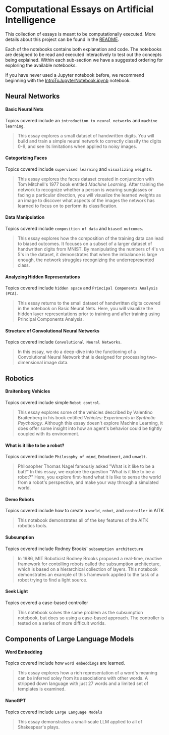 # Computational Essays on Artificial Intelligence

This collection of essays is meant to be computationally executed. More details about this project can be found in the [README](./README.md).

Each of the notebooks contains both explanation and code. The notebooks are designed to be read and executed interactively to test out the concepts being explained. Within each sub-section we have a suggested ordering for exploring the available notebooks.

If you have never used a Jupyter notebook before, we recommend beginning with the [IntroToJupyterNotebook.ipynb](https://colab.research.google.com/github/ArtificialIntelligenceToolkit/aitk/blob/master/notebooks/IntroToJupyterNotebook.ipynb) notebook.

## Neural Networks 

#### Basic Neural Nets

Topics covered include an `introduction to neural networks` and `machine learning`.

> This essay explores a small dataset of handwritten digits. You will build and train a simple neural network to correctly classify the digits 0-9, and see its limitations when applied to noisy images.

#### Categorizing Faces

Topics covered include `supervised learning` and `visualizing weights`.

> This essay explores the faces dataset created in conjunction with Tom Mitchell's 1977 book entitled *Machine Learning*. After training the network to recognize whether a person is wearing sunglasses or facing a particular direction, you will visualize the learned weights as an image to discover what aspects of the images the network has learned to focus on to perform its classification.

#### Data Manipulation

Topics covered include `composition of data` and `biased outcomes`.

> This essay explores how the composition of the training data can lead to biased outcomes. It focuses on a subset of a larger dataset of handwritten digits from MNIST. By manipulating the numbers of 4's vs 5's in the dataset, it demonstrates that when the imbalance is large enough, the network struggles recognizing the underrepresented class. 

#### Analyzing Hidden Representations

Topics covered include `hidden space` and `Principal Components Analysis (PCA)`.

> This essay returns to the small dataset of handwritten digits covered in the notebook on Basic Neural Nets. Here, you will visualize the hidden layer representations prior to training and after training using Principal Components Analysis.


####  Structure of Convolutional Neural Networks

Topics covered include `Convolutional Neural Networks`.

> In this essay, we do a deep-dive into the functioning of a Convolutional Neural Network that is designed for processing two-dimensional image data.

## Robotics

#### Braitenberg Vehicles

Topics covered include simple `Robot control`.

> This essay explores some of the vehicles described by Valentino Braitenberg in his book entitled *Vehicles: Experiments in Synthetic Psychology*. Although this essay doesn't explore Machine Learning, it does offer some insight into how an agent's behavior could be tightly coupled with its environment.

#### What is it like to be a robot?

Topics covered include `Philosophy of mind`, `Embodiment`, and `umwelt`.

> Philosopher Thomas Nagel famously asked "What is it like to be a bat?" In this essay, we explore the question "What is it like to be a robot?" Here, you explore first-hand what it is like to sense the world from a robot's perspective, and make your way through a simulated world.

#### Demo Robots

Topics covered include how to create a `world`, `robot`, and `controller` in AITK

> This notebook demonstrates all of the key features of the AITK robotics tools.

#### Subsumption

Topics covered include Rodney Brooks' `subsumption architecture`

> In 1986, MIT Roboticist Rodney Brooks proposed a real-time, reactive framework for contolling robots called the subsumption architecture, which is based on a hierarchical collection of layers. This notebook demonstrates an example of this framework applied to the task of a robot trying to find a light source. 

#### Seek Light

Topics covered a case-based controller

> This notebook solves the same problem as the subsumption notebook, but does so using a case-based approach. The controller is tested on a series of more difficult worlds.

## Components of Large Language Models

#### Word Embedding

Topics covered include how `word embeddings` are learned.

> This essay explores how a rich representation of a word's meaning can be inferred soley from its associations with other words. A stripped down language with just 27 words and a limited set of templates is examined. 

#### NanoGPT

Topics covered include `Large Language Models`

> This essay demonstrates a small-scale LLM applied to all of Shakespear's plays.
